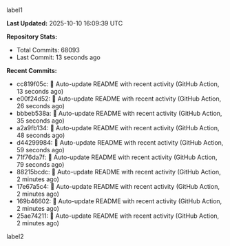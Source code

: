 
label1 
<!-- ACTIVITY_START -->
**Last Updated:** 2025-10-10 16:09:39 UTC

**Repository Stats:**
- Total Commits: 68093
- Last Commit: 13 seconds ago

**Recent Commits:**
- cc819f05c: 🤖 Auto-update README with recent activity (GitHub Action, 13 seconds ago)
- e00f24d52: 🤖 Auto-update README with recent activity (GitHub Action, 26 seconds ago)
- bbbeb538a: 🤖 Auto-update README with recent activity (GitHub Action, 35 seconds ago)
- a2a9fb134: 🤖 Auto-update README with recent activity (GitHub Action, 48 seconds ago)
- d44299984: 🤖 Auto-update README with recent activity (GitHub Action, 59 seconds ago)
- 71f76da7f: 🤖 Auto-update README with recent activity (GitHub Action, 79 seconds ago)
- 88215bcdc: 🤖 Auto-update README with recent activity (GitHub Action, 2 minutes ago)
- 17e67a5c4: 🤖 Auto-update README with recent activity (GitHub Action, 2 minutes ago)
- 169b46602: 🤖 Auto-update README with recent activity (GitHub Action, 2 minutes ago)
- 25ae74211: 🤖 Auto-update README with recent activity (GitHub Action, 2 minutes ago)
<!-- ACTIVITY_END -->

label2
